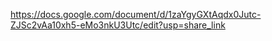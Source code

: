 https://docs.google.com/document/d/1zaYgyGXtAqdx0Jutc-ZJSc2vAa10xh5-eMo3nkU3Utc/edit?usp=share_link
